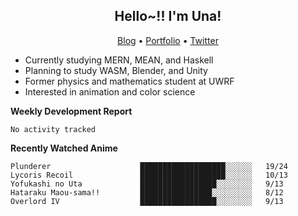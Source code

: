 <h2 align="center">
  Hello~!! I'm Una!
</h2>

<p align="center">
  <a href="https://anarchy.website/">Blog</a> &bull;
  <a href="https://una-ada.github.io/">Portfolio</a> &bull;
  <a href="https://twitter.com/xn__z7x">Twitter</a>
</p>

- Currently studying MERN, MEAN, and Haskell
- Planning to study WASM, Blender, and Unity
- Former physics and mathematics student at UWRF
- Interested in animation and color science

**Weekly Development Report**

<!--START_SECTION:waka-->

```text
No activity tracked
```

<!--END_SECTION:waka-->

**Recently Watched Anime**

<!-- RECENT-ANIME:START -->

    Plunderer                    ███████████████████░░░░░░   19/24
    Lycoris Recoil               ███████████████████░░░░░░   10/13
    Yofukashi no Uta             █████████████████░░░░░░░░   9/13
    Hataraku Maou-sama!!         ████████████████░░░░░░░░░   8/12
    Overlord IV                  █████████████████░░░░░░░░   9/13
<!-- RECENT-ANIME:END -->
